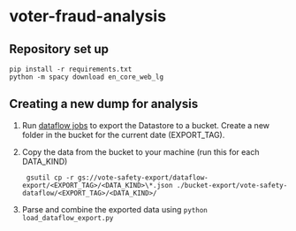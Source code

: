 # voter-fraud-analysis

## Repository set up
```
pip install -r requirements.txt
python -m spacy download en_core_web_lg
```

## Creating a new dump for analysis

1. Run [dataflow jobs](https://console.cloud.google.com/dataflow/jobs?project=vote-safety&authuser=2) to export the Datastore to a bucket. Create a new folder in the bucket for the current date (EXPORT_TAG).
2. Copy the data from the bucket to your machine (run this for each DATA_KIND) 
   ```
    gsutil cp -r gs://vote-safety-export/dataflow-export/<EXPORT_TAG>/<DATA_KIND>\*.json ./bucket-export/vote-safety-dataflow/<EXPORT_TAG>/<DATA_KIND>/
    ```

3. Parse and combine the exported data using `python load_dataflow_export.py`


